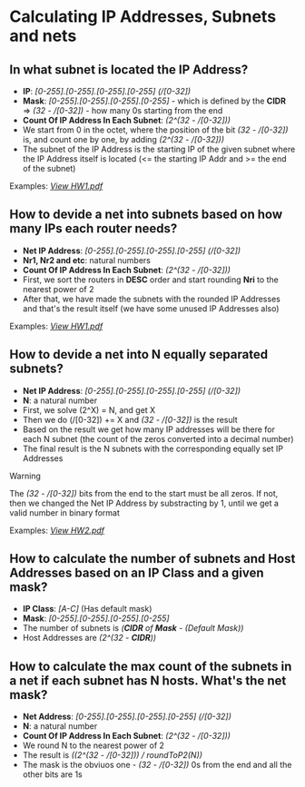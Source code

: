 # Calculating IP Addresses, Subnets and nets


In what subnet is located the IP Address?
-

- **IP**: *[0-255].[0-255].[0-255].[0-255] (/[0-32])*
- **Mask**: *[0-255].[0-255].[0-255].[0-255]* - which is defined by the **CIDR** => *(32 - /[0-32])* - how many 0s starting from the end
- **Count Of IP Address In Each Subnet**: *(2^(32 - /[0-32]))*
- We start from 0 in the octet, where the position of the bit *(32 - /[0-32])* is, and count one by one, by adding *(2^(32 - /[0-32]))*
- The subnet of the IP Address is the starting IP of the given subnet where the IP Address itself is located (<= the starting IP Addr and >= the end of the subnet)

Examples: [*View HW1.pdf*](https://github.com/Deirror/FMI/blob/main/CN/Solving%20IP%20Addresses/Homeworks/HW1.pdf)

How to devide a net into subnets based on how many IPs each router needs?
-

- **Net IP Address**: *[0-255].[0-255].[0-255].[0-255] (/[0-32])*
- **Nr1, Nr2 and etc**: natural numbers
- **Count Of IP Address In Each Subnet**: *(2^(32 - /[0-32]))*
- First, we sort the routers in **DESC** order and start rounding **Nri** to the nearest power of 2
- After that, we have made the subnets with the rounded IP Addresses and that's the result itself (we have some unused IP Addresses also)

Examples: [*View HW1.pdf*](https://github.com/Deirror/FMI/blob/main/CN/Solving%20IP%20Addresses/Homeworks/HW1.pdf)

How to devide a net into N equally separated subnets?
-

- **Net IP Address**: *[0-255].[0-255].[0-255].[0-255] (/[0-32])*
- **N**: a natural number
- First, we solve (2^X) = N, and get X
- Then we do (/[0-32]) += X and *(32 - /[0-32])* is the result
- Based on the result we get how many IP addresses will be there for each N subnet (the count of the zeros converted into a decimal number)
- The final result is the N subnets with the corresponding equally set IP Addresses

> [!WARNING]
> The *(32 - /[0-32])* bits from the end to the start must be all zeros.
> If not, then we changed the Net IP Address by substracting by 1, until we get a valid number in binary format 

Examples: [*View HW2.pdf*](https://github.com/Deirror/FMI/blob/main/CN/Solving%20IP%20Addresses/Homeworks/HW2.pdf)

How to calculate the number of subnets and Host Addresses based on an IP Class and a given mask?
-

- **IP Class**: *[A-C]* (Has default mask)
- **Mask**: *[0-255].[0-255].[0-255].[0-255]*
- The number of subnets is *(**CIDR** of **Mask** - (Default Mask))*
- Host Addresses are *(2^(32 - **CIDR**))*

How to calculate the max count of the subnets in a net if each subnet has N hosts. What's the net mask?
-

- **Net Address**: *[0-255].[0-255].[0-255].[0-255] (/[0-32])*
- **N**: a natural number
- **Count Of IP Address In Each Subnet**: *(2^(32 - /[0-32]))*
- We round N to the nearest power of 2
- The result is *((2^(32 - /[0-32])) / roundToP2(N))*
- The mask is the obviuos one - *(32 - /[0-32])* 0s from the end and all the other bits are 1s
